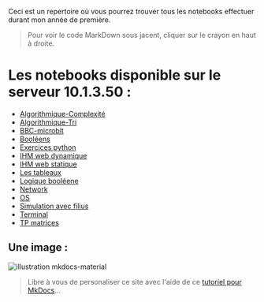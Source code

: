 Ceci est un repertoire où vous pourrez trouver tous les notebooks effectuer durant mon année de première.

> Pour voir le code MarkDown sous jacent, cliquer sur le crayon en haut à droite.

# Les notebooks disponible sur le serveur 10.1.3.50 :

- [Algorithmique-Complexité](http://10.1.3.50/user/alan/notebooks/Algorithmique-Complexite.ipynb)
- [Algorithmique-Tri](http://10.1.3.50/user/alan/notebooks/Algorithmique-Tri.ipynb)
- [BBC-microbit](http://10.1.3.50/user/alan/notebooks/BBCmicrobit-Un_BN_Pour_MicroPython%20(1).ipynb)
- [Booléens](http://10.1.3.50/user/alan/notebooks/boole.ipynb)
- [Exercices python](http://10.1.3.50/user/alan/notebooks/exercices%20python.ipynb)
- [IHM web dynamique](http://10.1.3.50/user/alan/notebooks/IHM_Web_Dynamique.ipynb)
- [IHM web statique](http://10.1.3.50/user/alan/notebooks/IHM_Web_Statique.ipynb)
- [Les tableaux](http://10.1.3.50/user/alan/notebooks/Les_tableaux.ipynb)
- [Logique booléene](http://10.1.3.50/user/alan/notebooks/Logique_Booleenne.ipynb)
- [Network](http://10.1.3.50/user/alan/notebooks/Network-Un_BN_pour_la_communication_en_reseau.ipynb)
- [OS](http://10.1.3.50/user/alan/notebooks/OS.ipynb)
- [Simulation avec filius](http://10.1.3.50/user/alan/notebooks/Simulation_avec_Filius%202.ipynb)
- [Terminal](http://10.1.3.50/user/alan/notebooks/Terminal-Un_BN_pour_la_ligne_de_commande.ipynb)
- [TP matrices](http://10.1.3.50/user/alan/notebooks/TP_matrices.ipynb)




## Une image :
![illustration mkdocs-material](https://squidfunk.github.io/mkdocs-material/assets/images/illustration.png)

> Libre à vous de personaliser ce site avec l'aide de ce [tutoriel pour MkDocs](https://github.com/ericECmorlaix/adn-Tutoriel_site_web)...
